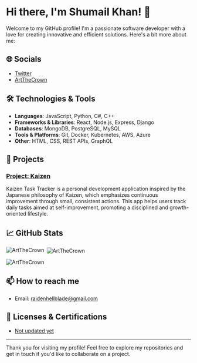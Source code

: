 # Hi there, I'm Shumail Khan! 👋

Welcome to my GitHub profile! I'm a passionate software developer with a love for creating innovative and efficient solutions. Here's a bit more about me:

## 🌐 Socials
- [Twitter](https://twitter.com/raidenhellblade/)
- [ArtTheCrown](https://artthecrown.unaux.com)

## 🛠 Technologies & Tools

- **Languages**: JavaScript, Python, C#, C++
- **Frameworks & Libraries**: React, Node.js, Express, Django
- **Databases**: MongoDB, PostgreSQL, MySQL
- **Tools & Platforms**: Git, Docker, Kubernetes, AWS, Azure
- **Other**: HTML, CSS, REST APIs, GraphQL

## 🚀 Projects

### [Project: Kaizen](https://github.com/ArtTheCrown/Kaizen)
Kaizen Task Tracker is a personal development application inspired by the Japanese philosophy of Kaizen, which emphasizes continuous improvement through small, consistent actions. This app helps users track daily tasks aimed at self-improvement, promoting a disciplined and growth-oriented lifestyle.

## 📈 GitHub Stats
<p><img align="left" src="https://github-readme-stats.vercel.app/api/top-langs?username=ArtTheCrown&show_icons=true&locale=en&layout=compact" alt="ArtTheCrown" /></p>

<p>&nbsp;<img align="center" src="https://github-readme-stats.vercel.app/api?username=ArtTheCrown&show_icons=true&locale=en" alt="ArtTheCrown" /></p>

<p><img align="center" src="https://github-readme-streak-stats.herokuapp.com/?user=ArtTheCrown&" alt="ArtTheCrown" /></p>


## 📫 How to reach me

- Email: raidenhellblade@gmail.com

## 📜 Licenses & Certifications

- [Not updated yet](https://example.com)

---


Thank you for visiting my profile! Feel free to explore my repositories and get in touch if you'd like to collaborate on a project.
